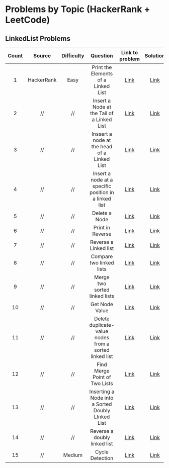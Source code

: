# Problems by Topic (HackerRank + LeetCode)
## LinkedList Problems
|**Count**|**Source**| **Difficulty** | **Question** | **Link to problem** | **Solution**  
|:---:|:---:|:---:|:---:|:---:|:---:|
|1|HackerRank|Easy|Print the Elements of a Linked List|[Link](https://www.hackerrank.com/challenges/print-the-elements-of-a-linked-list/problem?isFullScreen=true)|[Link](https://github.com/tramnhatquang/Solutions-Project/blob/master/Data%20Structure%20(HackerRank%20%2B%20LeetCode)/Linked%20List/Print%20the%20Elements%20of%20a%20Linked%20List.py)
|2|//|//|Insert a Node at the Tail of a Linked List|[Link](https://www.hackerrank.com/challenges/insert-a-node-at-the-tail-of-a-linked-list/problem?isFullScreen=true)|[Link](https://github.com/tramnhatquang/Solutions-Project/blob/master/Data%20Structure%20(HackerRank%20%2B%20LeetCode)/Linked%20List/Insert%20a%20Node%20at%20the%20Tail%20of%20a%20Linked%20List.py)
|3|//|//|Inssert a node at the head of a Linked List|[Link](https://www.hackerrank.com/challenges/insert-a-node-at-the-head-of-a-linked-list/problem?isFullScreen=true)|[Link](https://github.com/tramnhatquang/Solutions-Project/blob/master/Data%20Structure%20(HackerRank%20%2B%20LeetCode)/Linked%20List/Insert%20a%20Node%20at%20the%20head%20of%20a%20linked%20list.py)
|4|//|//|Insert a node at a specific position in a linked list|[Link](https://www.hackerrank.com/challenges/insert-a-node-at-a-specific-position-in-a-linked-list/problem?isFullScreen=true)|[Link](https://github.com/tramnhatquang/Solutions-Project/blob/master/Data%20Structure%20(HackerRank%20%2B%20LeetCode)/Linked%20List/Insert%20a%20node%20at%20a%20specific%20position%20in%20a%20linked%20list.py)
|5|//|//|Delete a Node|[Link](https://www.hackerrank.com/challenges/delete-a-node-from-a-linked-list/problem?isFullScreen=true)|[Link](https://github.com/tramnhatquang/Solutions-Project/blob/master/Data%20Structure%20(HackerRank%20%2B%20LeetCode)/Linked%20List/Delete%20A%20Node.py)
|6|//|//|Print in Reverse|[Link](https://www.hackerrank.com/challenges/print-the-elements-of-a-linked-list-in-reverse/problem?isFullScreen=true)|[Link](https://github.com/tramnhatquang/Solutions-Project/blob/master/Data%20Structure%20(HackerRank%20%2B%20LeetCode)/Linked%20List/Print%20in%20Reverse.py)
|7|//|//|Reverse a Linked list|[Link](https://www.hackerrank.com/challenges/reverse-a-linked-list/problem?isFullScreen=true)|[Link](https://github.com/tramnhatquang/Solutions-Project/blob/master/Data%20Structure%20(HackerRank%20%2B%20LeetCode)/Linked%20List/Reverse%20a%20linked%20list.py)
|8|//|//|Compare two linked lists|[Link](https://www.hackerrank.com/challenges/compare-two-linked-lists/problem?isFullScreen=true)|[Link](https://github.com/tramnhatquang/Solutions-Project/blob/master/Data%20Structure%20(HackerRank%20%2B%20LeetCode)/Linked%20List/Compare%20two%20linked%20lists.py)
|9|//|//|Merge two sorted linked lists|[Link](https://www.hackerrank.com/challenges/merge-two-sorted-linked-lists/problem?isFullScreen=true)|[Link](https://github.com/tramnhatquang/Solutions-Project/blob/master/Data%20Structure%20(HackerRank%20%2B%20LeetCode)/Linked%20List/Merge%20two%20sorted%20linked%20lists.py)
|10|//|//|Get Node Value|[Link](https://www.hackerrank.com/challenges/get-the-value-of-the-node-at-a-specific-position-from-the-tail/problem?isFullScreen=true)|[Link](https://github.com/tramnhatquang/Solutions-Project/blob/master/Data%20Structure%20(HackerRank%20%2B%20LeetCode)/Linked%20List/Get%20Node%20Value.py)
|11|//|//|Delete duplicate-value nodes from a sorted linked list|[Link](https://www.hackerrank.com/challenges/delete-duplicate-value-nodes-from-a-sorted-linked-list/problem?isFullScreen=true)|[Link](https://github.com/tramnhatquang/Solutions-Project/blob/master/Data%20Structure%20(HackerRank%20%2B%20LeetCode)/Linked%20List/Delete%20duplicate-value%20nodes%20from%20a%20sorted%20linked%20list.py)
|12|//|//|Find Merge Point of Two Lists|[Link](https://www.hackerrank.com/challenges/find-the-merge-point-of-two-joined-linked-lists/problem?isFullScreen=true)|[Link](https://github.com/tramnhatquang/Solutions-Project/blob/master/Data%20Structure%20(HackerRank%20%2B%20LeetCode)/Linked%20List/Find%20Merge%20Point%20of%20Two%20lists.py)
|13|//|//|Inserting a Node into a Sorted Doubly LInked List|[Link](https://www.hackerrank.com/challenges/insert-a-node-into-a-sorted-doubly-linked-list/problem?isFullScreen=true)|[Link](https://github.com/tramnhatquang/Solutions-Project/blob/master/Data%20Structure%20(HackerRank%20%2B%20LeetCode)/Linked%20List/Inserting%20a%20Node%20into%20a%20Sorted%20Doubly%20Linked%20list.py)
|14|//|//|Reverse a doubly linked list|[Link](https://www.hackerrank.com/challenges/reverse-a-doubly-linked-list/problem?isFullScreen=true)|[Link](https://github.com/tramnhatquang/Solutions-Project/blob/master/Data%20Structure%20(HackerRank%20%2B%20LeetCode)/Linked%20List/Reverse%20a%20doubly%20linked%20list.py)
|15|//|Medium|Cycle Detection|[Link](https://www.hackerrank.com/challenges/detect-whether-a-linked-list-contains-a-cycle?isFullScreen=true)|[Link](https://github.com/tramnhatquang/Solutions-Project/blob/master/Data%20Structure%20(HackerRank%20%2B%20LeetCode)/Linked%20List/Cycl%3Be%20Detection.py)

